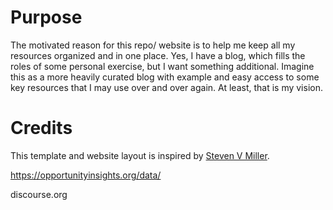 # Purpose

The motivated reason for this repo/ website is to help me keep all my resources organized and in one place. Yes, I have a blog, which fills the roles of some personal exercise, but I want something additional. Imagine this as a more heavily curated blog with example and easy access to some key resources that I may use over and over again. At least, that is my vision. 


# Credits

This template and website layout is inspired by [Steven V Miller](svmiller.com).

<https://opportunityinsights.org/data/>

discourse.org 
